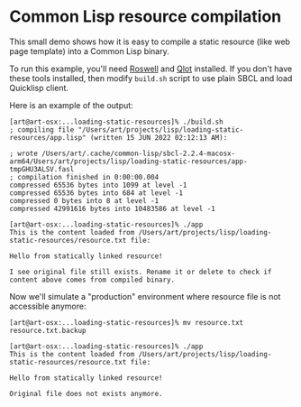 Common Lisp resource compilation
================================

This small demo shows how it is easy to compile a static resource (like web page template)
into a Common Lisp binary.

To run this example, you'll need [Roswell](https://github.com/roswell/roswell) and [Qlot](https://github.com/fukamachi/qlot) installed.
If you don't have these tools installed, then modify `build.sh` script to use plain SBCL and load Quicklisp client.

Here is an example of the output:

```
[art@art-osx:...loading-static-resources]% ./build.sh
; compiling file "/Users/art/projects/lisp/loading-static-resources/app.lisp" (written 15 JUN 2022 02:12:13 AM):

; wrote /Users/art/.cache/common-lisp/sbcl-2.2.4-macosx-arm64/Users/art/projects/lisp/loading-static-resources/app-tmpGHU3ALSV.fasl
; compilation finished in 0:00:00.004
compressed 65536 bytes into 1099 at level -1
compressed 65536 bytes into 684 at level -1
compressed 0 bytes into 8 at level -1
compressed 42991616 bytes into 10483586 at level -1

[art@art-osx:...loading-static-resources]% ./app
This is the content loaded from /Users/art/projects/lisp/loading-static-resources/resource.txt file:

Hello from statically linked resource!

I see original file still exists. Rename it or delete to check if content above comes from compiled binary.
```

Now we'll simulate a "production" environment where resource file is not accessible anymore:

```
[art@art-osx:...loading-static-resources]% mv resource.txt resource.txt.backup

[art@art-osx:...loading-static-resources]% ./app
This is the content loaded from /Users/art/projects/lisp/loading-static-resources/resource.txt file:

Hello from statically linked resource!

Original file does not exists anymore.
```
